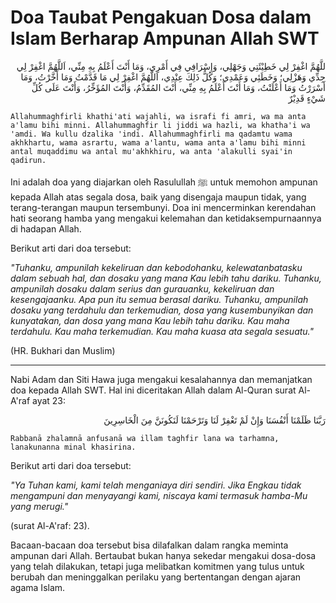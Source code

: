 # Doa Taubat Pengakuan Dosa dalam Islam Berharap Ampunan Allah SWT

<p align="right">
للَّهُمَّ اغْفِرْ لِي خَطِيْئَتِي وَجَهْلِي، وَإِسْرَافِي فِي أَمْرِي، وَمَا أَنْتَ أَعْلَمُ بِهِ مِنِّي، اَللَّهُمَّ اغْفِرْ لِي جِدِّي وَهَزْلِي؛ وَخَطَئِي وَعَمْدِي؛ وَكُلُّ ذَلِكَ عِنْدِي، اَللَّهُمَّ اغْفِرْ لِي مَا قَدَّمْتُ وَمَا أَخَّرْتُ، وَمَا أَسْرَرْتُ وَمَا أَعْلَنْتُ، وَمَا أَنْتَ أَعْلَمُ بِهِ مِنِّي، أَنْتَ المُقَدِّمُ، وَأَنْتَ المُؤَخِّرُ، وَأَنْتَ عَلَى كُلِّ شَيْءٍ قَدِيْرٌ
</p>

```
Allahummaghfirli khathi'ati wajahli, wa israfi fi amri, wa ma anta a'lamu bihi minni. Allahummaghfir li jiddi wa hazli, wa khatha'i wa 'amdi. Wa kullu dzalika 'indi. Allahummaghfirli ma qadamtu wama akhkhartu, wama asrartu, wama a'lantu, wama anta a'lamu bihi minni antal muqaddimu wa antal mu'akhkhiru, wa anta 'alakulli syai'in qadirun.
```

Ini adalah doa yang diajarkan oleh Rasulullah ﷺ untuk memohon ampunan kepada Allah atas segala dosa, baik yang disengaja maupun tidak, yang terang-terangan maupun tersembunyi. Doa ini mencerminkan kerendahan hati seorang hamba yang mengakui kelemahan dan ketidaksempurnaannya di hadapan Allah.

Berikut arti dari doa tersebut:  

*"Tuhanku, ampunilah kekeliruan dan kebodohanku, kelewatanbatasku dalam sebuah hal, dan dosaku yang mana Kau lebih tahu dariku. Tuhanku, ampunilah dosaku dalam serius dan gurauanku, kekeliruan dan kesengajaanku. Apa pun itu semua berasal dariku. Tuhanku, ampunilah dosaku yang terdahulu dan terkemudian, dosa yang kusembunyikan dan kunyatakan, dan dosa yang mana Kau lebih tahu dariku. Kau maha terdahulu. Kau maha terkemudian. Kau maha kuasa ata segala sesuatu."*  

(HR. Bukhari dan Muslim) 

---

Nabi Adam dan Siti Hawa juga mengakui kesalahannya dan memanjatkan doa kepada Allah SWT. Hal ini diceritakan Allah dalam Al-Quran surat Al-A'raf ayat 23:

<p align="right">
رَبَّنَا ظَلَمْنَا أَنْفُسَنَا وَإِنْ لَمْ تَغْفِرْ لَنَا وَتَرْحَمْنَا لَنَكُونَنَّ مِنَ الْخَاسِرِينَ
</p>

```
Rabbanā zhalamnā anfusanā wa illam taghfir lana wa tarhamna, lanakunanna minal khasirina.
```

Berikut arti dari doa tersebut:

*"Ya Tuhan kami, kami telah menganiaya diri sendiri. Jika Engkau tidak mengampuni dan menyayangi kami, niscaya kami termasuk hamba-Mu yang merugi."* 

(surat Al-A'raf: 23).

Bacaan-bacaan doa tersebut bisa dilafalkan dalam rangka meminta ampunan dari Allah. Bertaubat bukan hanya sekedar mengakui dosa-dosa yang telah dilakukan, tetapi juga melibatkan komitmen yang tulus untuk berubah dan meninggalkan perilaku yang bertentangan dengan ajaran agama Islam.